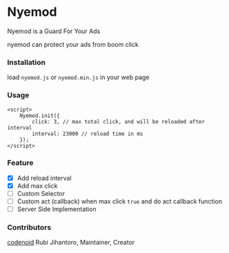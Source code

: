 # Nyemod
Nyemod is a Guard For Your Ads

nyemod can protect your ads from boom click

### Installation
  
load `nyemod.js` or `nyemod.min.js` in your web page

### Usage

```
<script>
	Nyemod.init({
		click: 3, // max total click, and will be reloaded after interval
		interval: 23000 // reload time in ms
	});
</script>
```

### Feature
- [x] Add reload interval
- [x] Add max click
- [ ] Custom Selector
- [ ] Custom act (callback) when max click `true` and do act callback function
- [ ] Server Side Implementation

### Contributors

[codenoid](https://github.com/codenoid) Rubi Jihantoro, Maintainer, Creator
